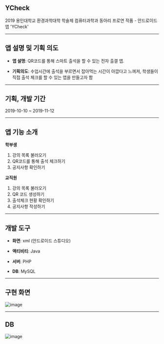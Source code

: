 ## YCheck
2019 용인대학교 환경과학대학 학술제 컴퓨터과학과 동아리 프로연 작품 - 안드로이드 앱 'YCheck'

------------

## 앱 설명 및 기획 의도

+ **앱 설명**: QR코드를 통해 스마트 출석을 할 수 있는 전자 출결 앱. 

+ **기획의도**: 수업시간에 출석을 부르면서 잡아먹는 시간이 아깝다고 느껴져, 학생들이 직접 출석 체크를 할 수 있는 앱을 만들고자 함

------------

## 기획, 개발 기간

2019-10-10 ~ 2019-11-12

------------

## 앱 기능 소개
**학부생**
  1. 강의 목록 불러오기
  2. QR코드를 통해 출석 체크하기
  3. 공지사항 확인하기

**교직원**
  1. 강의 목록 불러오기
  2. QR 코드 생성하기
  3. 출석체크 현황 확인하기
  4. 공지사항 작성하기

------------

## 개발 도구
+ **화면**: xml (안드로이드 스튜디오)
 
+ **액티비티**: Java
 
+ **서버**: PHP

+ **DB**: MySQL

------------

## 구현 화면
![image](https://user-images.githubusercontent.com/40011759/139844041-b062a764-cb31-4f42-a27d-1b51c35fa9f5.png)

------------

## DB
![image](https://user-images.githubusercontent.com/40011759/139841786-c3bf7662-7042-4471-887d-543b1aa5b9dc.png)



